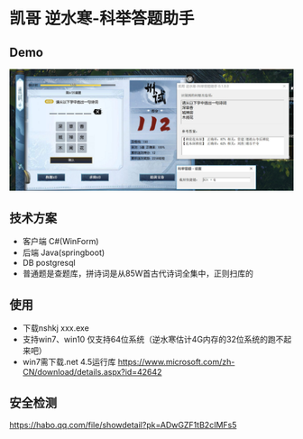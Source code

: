 # 凯哥 逆水寒-科举答题助手

## Demo
![效果图](./demo.jpg)

## 技术方案
- 客户端 C#(WinForm)
- 后端 Java(springboot)
- DB postgresql
- 普通题是查题库，拼诗词是从85W首古代诗词全集中，正则扫库的

## 使用
- 下载nshkj xxx.exe
- 支持win7、win10 仅支持64位系统（逆水寒估计4G内存的32位系统的跑不起来吧）
- win7需下载.net 4.5运行库 https://www.microsoft.com/zh-CN/download/details.aspx?id=42642
## 安全检测
https://habo.qq.com/file/showdetail?pk=ADwGZF1tB2cIMFs5